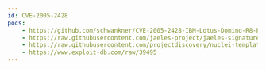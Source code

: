 ```yaml
---
id: CVE-2005-2428
pocs:
    - https://github.com/schwankner/CVE-2005-2428-IBM-Lotus-Domino-R8-Password-Hash-Extraction-Exploit
    - https://raw.githubusercontent.com/jaeles-project/jaeles-signatures/master/cves/lotus-domino-info-leak-cve-2005-2428.yaml
    - https://raw.githubusercontent.com/projectdiscovery/nuclei-templates/master/cves/CVE-2005-2428.yaml
    - https://www.exploit-db.com/raw/39495
---
```

